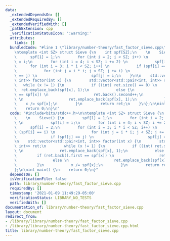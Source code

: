 ```yaml
---
data:
  _extendedDependsOn: []
  _extendedRequiredBy: []
  _extendedVerifiedWith: []
  _pathExtension: cpp
  _verificationStatusIcon: ':warning:'
  attributes:
    links: []
  bundledCode: "#line 1 \"library/number-theory/fast_factor_sieve.cpp\"\n#include<bits/stdc++.h>\n\
    \ntemplate <int SZ> struct Sieve {\n    int spf[SZ];\n    \n    Sieve() {\n  \
    \      spf[1] = 1;\n        for (int i = 2; i < SZ; i++) \n            spf[i]\
    \ = i;\n        for (int i = 4; i < SZ; i += 2) \n            spf[i] = 2;\n  \
    \      for (int i = 3; i * i < SZ; i++) \n            if (spf[i] == i) \n    \
    \            for (int j = i * i; j < SZ; j += i) \n                    if (spf[j]\
    \ == j) \n                        spf[j] = i;\n    }\n\n    std::vector<std::pair<int,\
    \ int>> factor(int x) {\n        std::vector<std::pair<int, int>> ret;\n     \
    \   while (x != 1) {\n            if ((int) ret.size() == 0) \n              \
    \  ret.emplace_back(spf[x], 1);\n            else {\n                if (ret.back().first\
    \ == spf[x]) \n                    ret.back().second++;\n                else\
    \ \n                    ret.emplace_back(spf[x], 1);\n            }\n        \
    \    x /= spf[x];\n        }\n        return ret;\n    }\n};\n\nint main() {\n\
    \    return 0;\n}\n"
  code: "#include<bits/stdc++.h>\n\ntemplate <int SZ> struct Sieve {\n    int spf[SZ];\n\
    \    \n    Sieve() {\n        spf[1] = 1;\n        for (int i = 2; i < SZ; i++)\
    \ \n            spf[i] = i;\n        for (int i = 4; i < SZ; i += 2) \n      \
    \      spf[i] = 2;\n        for (int i = 3; i * i < SZ; i++) \n            if\
    \ (spf[i] == i) \n                for (int j = i * i; j < SZ; j += i) \n     \
    \               if (spf[j] == j) \n                        spf[j] = i;\n    }\n\
    \n    std::vector<std::pair<int, int>> factor(int x) {\n        std::vector<std::pair<int,\
    \ int>> ret;\n        while (x != 1) {\n            if ((int) ret.size() == 0)\
    \ \n                ret.emplace_back(spf[x], 1);\n            else {\n       \
    \         if (ret.back().first == spf[x]) \n                    ret.back().second++;\n\
    \                else \n                    ret.emplace_back(spf[x], 1);\n   \
    \         }\n            x /= spf[x];\n        }\n        return ret;\n    }\n\
    };\n\nint main() {\n    return 0;\n}"
  dependsOn: []
  isVerificationFile: false
  path: library/number-theory/fast_factor_sieve.cpp
  requiredBy: []
  timestamp: '2021-01-09 11:49:29-05:00'
  verificationStatus: LIBRARY_NO_TESTS
  verifiedWith: []
documentation_of: library/number-theory/fast_factor_sieve.cpp
layout: document
redirect_from:
- /library/library/number-theory/fast_factor_sieve.cpp
- /library/library/number-theory/fast_factor_sieve.cpp.html
title: library/number-theory/fast_factor_sieve.cpp
---
```

